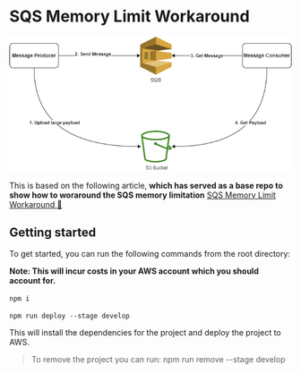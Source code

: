 # SQS Memory Limit Workaround

![header](./docs/images/architecture.png)

This is based on the following article, **which has served as a base repo to show how to woraround the SQS memory limitation** [SQS Memory Limit Workaround 🚀](https://medium.com/@tshepomakhubela/sqs-memory-limit-workaround-3542bf29549c)

## Getting started

To get started, you can run the following commands from the root directory:

**Note: This will incur costs in your AWS account which you should account for.**

`npm i`

`npm run deploy --stage develop`

This will install the dependencies for the project and deploy the project to AWS.

> To remove the project you can run: npm run remove --stage develop